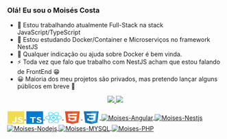 ### Olá! Eu sou o Moisés Costa

- 🔭 Estou trabalhando atualmente Full-Stack na stack JavaScript/TypeScript
- 🌱 Estou estudando Docker/Container e Microserviços no framework NestJS
- 🤔 Qualquer indicação ou ajuda sobre Docker é bem vinda.
- ⚡ Toda vez que falo que trabalho com NestJS acham que estou falando de FrontEnd 😁
- 😀 Maioria dos meu projetos são privados, mas pretendo lançar alguns públicos em breve 🚀

<div align="center">
  <a href="https://github.com/Moises088">
  <img height="180em" src="https://github-readme-stats.vercel.app/api?username=Moises088&show_icons=true&theme=dark&include_all_commits=true&count_private=true"/>
  <img height="180em" src="https://github-readme-stats.vercel.app/api/top-langs/?username=Moises088&layout=compact&langs_count=7&theme=dark"/>
</div>
  
 <div style="display: inline_block"><br>
  <img align="center" alt="Moises-Js" height="30" width="40" src="https://raw.githubusercontent.com/devicons/devicon/master/icons/javascript/javascript-plain.svg">
  <img align="center" alt="Moises-Ts" height="30" width="40" src="https://raw.githubusercontent.com/devicons/devicon/master/icons/typescript/typescript-plain.svg">
  <img align="center" alt="Moises-React" height="30" width="40" src="https://raw.githubusercontent.com/devicons/devicon/master/icons/react/react-original.svg">
  <img align="center" alt="Moises-HTML" height="30" width="40" src="https://raw.githubusercontent.com/devicons/devicon/master/icons/html5/html5-original.svg">
  <img align="center" alt="Moises-CSS" height="30" width="40" src="https://raw.githubusercontent.com/devicons/devicon/master/icons/css3/css3-original.svg">
  <img align="center" alt="Moises-Angular" height="30" width="40" src="https://cdn.jsdelivr.net/gh/devicons/devicon/icons/angularjs/angularjs-original.svg">
  <img align="center" alt="Moises-Nestjs" height="30" width="40" src="https://cdn.jsdelivr.net/gh/devicons/devicon/icons/nestjs/nestjs-plain.svg">
  <img align="center" alt="Moises-Nodejs" height="30" width="40" src="https://cdn.jsdelivr.net/gh/devicons/devicon/icons/nodejs/nodejs-original.svg">
  <img align="center" alt="Moises-MYSQL" height="30" width="40" src="https://cdn.jsdelivr.net/gh/devicons/devicon/icons/mysql/mysql-original.svg">
  <img align="center" alt="Moises-PHP" height="30" width="40" src="https://cdn.jsdelivr.net/gh/devicons/devicon/icons/php/php-original.svg">
</div>

 ##
  
 
